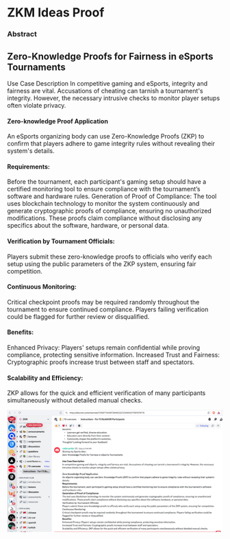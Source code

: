 # ZKM Ideas Proof

### Abstract 

## Zero-Knowledge Proofs for Fairness in eSports Tournaments

Use Case Description
In competitive gaming and eSports, integrity and fairness are vital. Accusations of cheating can tarnish a tournament's integrity. However, the necessary intrusive checks to monitor player setups often violate privacy.

#### Zero-knowledge Proof Application
An eSports organizing body can use Zero-Knowledge Proofs (ZKP) to confirm that players adhere to game integrity rules without revealing their system's details.

#### Requirements:
Before the tournament, each participant's gaming setup should have a certified monitoring tool to ensure compliance with the tournament’s software and hardware rules.
Generation of Proof of Compliance:
The tool uses blockchain technology to monitor the system continuously and generate cryptographic proofs of compliance, ensuring no unauthorized modifications. These proofs claim compliance without disclosing any specifics about the software, hardware, or personal data.
#### Verification by Tournament Officials:
Players submit these zero-knowledge proofs to officials who verify each setup using the public parameters of the ZKP system, ensuring fair competition.
#### Continuous Monitoring:
Critical checkpoint proofs may be required randomly throughout the tournament to ensure continued compliance. Players failing verification could be flagged for further review or disqualified.
#### Benefits:
Enhanced Privacy: Players' setups remain confidential while proving compliance, protecting sensitive information.
Increased Trust and Fairness: Cryptographic proofs increase trust between staff and spectators.
#### Scalability and Efficiency: 
ZKP allows for the quick and efficient verification of many participants simultaneously without detailed manual checks.


<img title="ZKM Idea" alt="Discord idea submission" src="image.png">